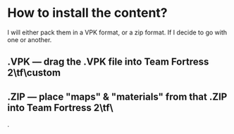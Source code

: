 # How to install the content?
I will either pack them in a VPK format, or a zip format. If I decide to go with one or another.

## .VPK — drag the .VPK file into Team Fortress 2\tf\custom

## .ZIP — place "maps" & "materials" from that .ZIP into Team Fortress 2\tf\
.
